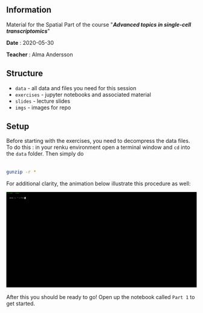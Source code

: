 ## Information

Material for the Spatial Part of the course "**_Advanced topics in single-cell transcriptomics_**"

**Date** : 2020-05-30

**Teacher** : Alma Andersson

## Structure

* `data` - all data and files you need for this session
* `exercises` - jupyter notebooks and associated material
* `slides` - lecture slides
* `imgs` - images for repo


## Setup 
Before starting with the exercises, you need to decompress the data files. To do this : in your renku environment open a terminal window and `cd` into the `data` folder. Then simply do

```sh

gunzip -r *

```

For additional clarity, the animation below illustrate this procedure as well:

<img src="imgs/instr.gif">


After this you should be ready to go! Open up the notebook called `Part 1` to get started.

